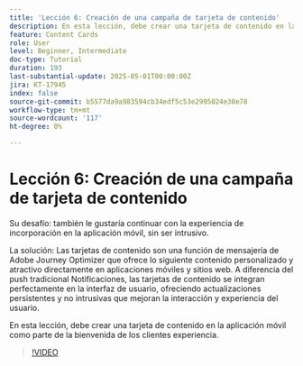 ```yaml
---
title: 'Lección 6: Creación de una campaña de tarjeta de contenido'
description: En esta lección, debe crear una tarjeta de contenido en la aplicación móvil como parte de la experiencia de bienvenida de los clientes.
feature: Content Cards
role: User
level: Beginner, Intermediate
doc-type: Tutorial
duration: 193
last-substantial-update: 2025-05-01T00:00:00Z
jira: KT-17945
index: false
source-git-commit: b5577da9a983594cb34edf5c53e2995024e30e78
workflow-type: tm+mt
source-wordcount: '117'
ht-degree: 0%

---
```



# Lección 6: Creación de una campaña de tarjeta de contenido

Su desafío: también le gustaría continuar con la experiencia de incorporación en la aplicación móvil, sin ser intrusivo.

La solución: Las tarjetas de contenido son una función de mensajería de Adobe Journey Optimizer que ofrece lo siguiente
contenido personalizado y atractivo directamente en aplicaciones móviles y sitios web. A diferencia del push tradicional
Notificaciones, las tarjetas de contenido se integran perfectamente en la interfaz de usuario, ofreciendo actualizaciones persistentes y no intrusivas que mejoran la interacción y experiencia del usuario.

En esta lección, debe crear una tarjeta de contenido en la aplicación móvil como parte de la bienvenida de los clientes
experiencia.

>[!VIDEO](https://video.tv.adobe.com/v/3457973/?learn=on&enablevpops)

